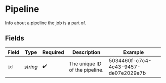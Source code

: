 # Pipeline

Info about a pipeline the job is a part of.


## Fields

| Field                                | Type                                 | Required                             | Description                          | Example                              |
| ------------------------------------ | ------------------------------------ | ------------------------------------ | ------------------------------------ | ------------------------------------ |
| `id`                                 | *string*                             | :heavy_check_mark:                   | The unique ID of the pipeline.       | 5034460f-c7c4-4c43-9457-de07e2029e7b |